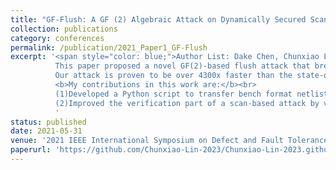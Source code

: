 ```yaml
---
title: "GF-Flush: A GF (2) Algebraic Attack on Dynamically Secured Scan Chains"
collection: publications
category: conferences
permalink: /publication/2021_Paper1_GF-Flush
excerpt: '<span style="color: blue;">Author List: Dake Chen, Chunxiao Lin, Peter A Beerel</span><br> 
          This paper proposed a novel GF(2)-based flush attack that breaks even the most rigorous version of state-of-the-art dynamic defenses.
          Our attack is proven to be over 4300x faster than the state-of-the-art SAT-based attacks.<br>
          <b>My contributions in this work are:</b><br>
          (1)Developed a Python script to transfer bench format netlist into Verilog circuit and add dynamic encrypted logic into it.<br>
          (2)Improved the verification part of a scan-based attack by verifying the Math model with the simulation on Modelsim.
          '
status: published
date: 2021-05-31
venue: '2021 IEEE International Symposium on Defect and Fault Tolerance in VLSI and Nanotechnology Systems (DFT)'
paperurl: 'https://github.com/Chunxiao-Lin-2023/Chunxiao-Lin-2023.github.io/blob/master/files/01_GF-Flush_A_GF2_Algebraic_Attack_on_Dynamically_Secured_Scan_Chains.pdf'
---
```


